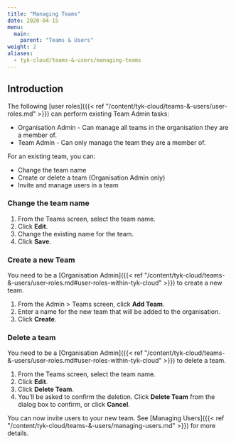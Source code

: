 ```yaml
---
title: "Managing Teams"
date: 2020-04-15
menu:
  main:
    parent: "Teams & Users"
weight: 2
aliases:
  - tyk-cloud/teams-&-users/managing-teams
---
```


## Introduction

The following [user roles]({{< ref "/content/tyk-cloud/teams-&-users/user-roles.md" >}}) can perform existing Team Admin tasks:

- Organisation Admin - Can manage all teams in the organisation they are a member of.
- Team Admin - Can only manage the team they are a member of.

For an existing team, you can:

- Change the team name
- Create or delete a team (Organisation Admin only)
- Invite and manage users in a team

### Change the team name

1. From the Teams screen, select the team name.
2. Click **Edit**.
3. Change the existing name for the team.
4. Click **Save**.

### Create a new Team

You need to be a [Organisation Admin]({{< ref "/content/tyk-cloud/teams-&-users/user-roles.md#user-roles-within-tyk-cloud" >}}) to create a new team.

1. From the Admin > Teams screen, click **Add Team**.
2. Enter a name for the new team that will be added to the organisation.
3. Click **Create**.

### Delete a team

You need to be a [Organisation Admin]({{< ref "/content/tyk-cloud/teams-&-users/user-roles.md#user-roles-within-tyk-cloud" >}}) to delete a team.

1. From the Teams screen, select the team name.
2. Click **Edit**.
3. Click **Delete Team**.
4. You'll be asked to confirm the deletion. Click **Delete Team** from the dialog box to confirm, or click **Cancel**.

You can now invite users to your new team. See [Managing Users]({{< ref "/content/tyk-cloud/teams-&-users/managing-users.md" >}}) for more details.
